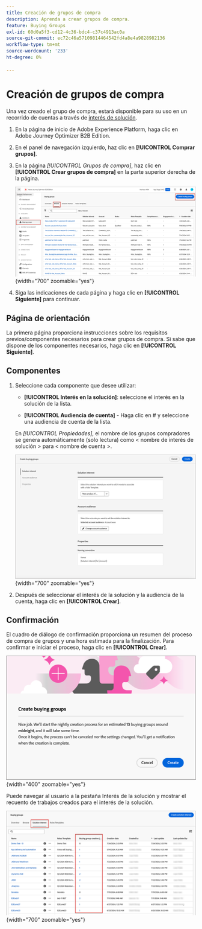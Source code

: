 ```yaml
---
title: Creación de grupos de compra
description: Aprenda a crear grupos de compra.
feature: Buying Groups
exl-id: 60d0a5f3-cd12-4c36-bdc4-c37c4913ac0a
source-git-commit: ec72c46a57109814464542fd4a8e4a9828982136
workflow-type: tm+mt
source-wordcount: '233'
ht-degree: 0%

---
```



# Creación de grupos de compra

Una vez creado el grupo de compra, estará disponible para su uso en un recorrido de cuentas a través de [interés de solución](./solution-interests.md).

1. En la página de inicio de Adobe Experience Platform, haga clic en Adobe Journey Optimizer B2B Edition.

1. En el panel de navegación izquierdo, haz clic en **[!UICONTROL Comprar grupos]**.

1. En la página _[!UICONTROL Grupos de compra]_, haz clic en **[!UICONTROL Crear grupos de compra]** en la parte superior derecha de la página.

   ![Haga clic en Crear grupos de compra](./assets/buying-groups-create.png){width="700" zoomable="yes"}

1. Siga las indicaciones de cada página y haga clic en **[!UICONTROL Siguiente]** para continuar.

## Página de orientación

La primera página proporciona instrucciones sobre los requisitos previos/componentes necesarios para crear grupos de compra. Si sabe que dispone de los componentes necesarios, haga clic en **[!UICONTROL Siguiente]**.

## Componentes

1. Seleccione cada componente que desee utilizar:

   * **[!UICONTROL Interés en la solución]**: seleccione el interés en la solución de la lista.

   * **[!UICONTROL Audiencia de cuenta]** - Haga clic en # y seleccione una audiencia de cuenta de la lista.

   En _[!UICONTROL Propiedades]_, el nombre de los grupos compradores se genera automáticamente (solo lectura) como &lt; nombre de interés de solución > para &lt; nombre de cuenta >.

   ![Haga clic en Crear grupos de compra](./assets/buying-groups-create-components.png){width="700" zoomable="yes"}

1. Después de seleccionar el interés de la solución y la audiencia de la cuenta, haga clic en **[!UICONTROL Crear]**.

## Confirmación

El cuadro de diálogo de confirmación proporciona un resumen del proceso de compra de grupos y una hora estimada para la finalización. Para confirmar e iniciar el proceso, haga clic en **[!UICONTROL Crear]**.

![Cuadro de diálogo de confirmación de creación de grupos de compra](./assets/buying-groups-create-confirm.png){width="400" zoomable="yes"}

Puede navegar al usuario a la pestaña Interés de la solución y mostrar el recuento de trabajos creados para el interés de la solución.

![Haga clic en Crear grupos de compra](./assets/solution-interest-buying-group-jobs.png){width="700" zoomable="yes"}

<!-- Other buying group activities:

Member of buying group.
Assign a member of the buying group.
Remove a member of the buying group. -->
